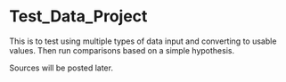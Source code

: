 # Test_Data_Project

This is to test using multiple types of data input and converting to usable values. Then run comparisons based on a simple hypothesis.

Sources will be posted later.
